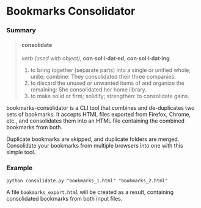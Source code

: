 Bookmarks Consolidator
======================

### Summary

>#### consolidate
>
>*verb (used with object)*, **con·sol·i·dat·ed**, **con·sol·i·dat·ing**.
>
>1. to bring together (separate parts) into a single or unified whole; unite; 
>combine: They consolidated their three companies.
>2. to discard the unused or unwanted items of and organize the remaining: She
>consolidated her home library.
>3. to make solid or firm; solidify; strengthen: to consolidate gains. 

bookmarks-consolidator is a CLI tool that combines and de-duplicates two sets of bookmarks. 
It accepts HTML files exported from Firefox, Chrome, etc., and consolidates them 
into an HTML file containing the combined bookmarks from both. 

Duplicate bookmarks are skipped, and duplicate folders are merged. Consolidate your bookmarks
from multiple browsers into one with this simple tool.

### Example

    python consolidate.py "bookmarks_1.html" "bookmarks_2.html"

A file `bookmarks_export.html` will be created as a result, containing 
consolidated bookmarks from both input files.
